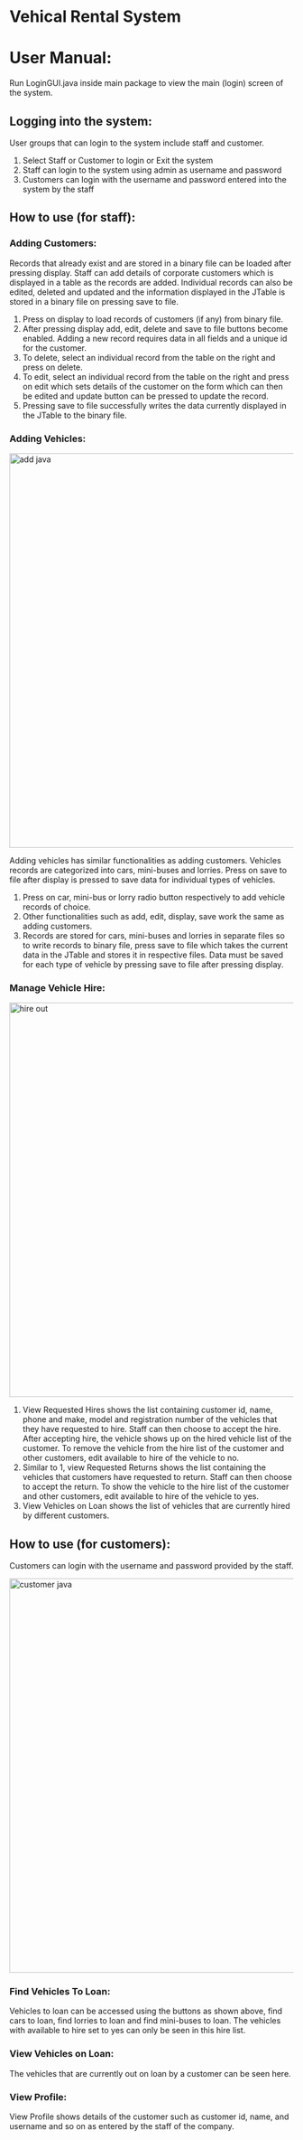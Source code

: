 # Vehical Rental System 

#	User Manual:

Run LoginGUI.java inside main package to view the main (login) screen of the system.

##	Logging into the system:

User groups that can login to the system include staff and customer.
 
1.	Select Staff or Customer to login or Exit the system          
2.	Staff can login to the system using admin as username and password
3.	Customers can login with the username and password entered into the system by the staff


## How to use (for staff):

 
###	Adding Customers:

Records that already exist and are stored in a binary file can be loaded after pressing display. Staff can add details of corporate customers which is displayed in a table as the records are added. Individual records can also be edited, deleted and updated and the information displayed in the JTable is stored in a binary file on pressing save to file.

1.	Press on display to load records of customers (if any) from binary file.
2.	After pressing display add, edit, delete and save to file buttons become enabled. Adding a new record requires data in all fields and a unique id for the customer.
3.	To delete, select an individual record from the table on the right and press on delete.
4.	To edit, select an individual record from the table on the right and press on edit which sets details of the customer on the form which can then be edited and update button can be pressed to update the record.
5.	Pressing save to file successfully writes the data currently displayed in the JTable to the binary file.


###	Adding Vehicles:

<img width="698" alt="add java" src="https://user-images.githubusercontent.com/60596856/219425791-ebdef591-c0ee-4a26-ba7b-d9bb4c3ca402.PNG">

Adding vehicles has similar functionalities as adding customers. Vehicles records are categorized into cars, mini-buses and lorries. Press on save to file after display is pressed to save data for individual types of vehicles. 

1.	Press on car, mini-bus or lorry radio button respectively to add vehicle records of choice.
2.	Other functionalities such as add, edit, display, save work the same as adding customers.
3.	Records are stored for cars, mini-buses and lorries in separate files so to write records to binary file, press save to file which takes the current data in the JTable and stores it in respective files. Data must be saved for each type of vehicle by pressing save to file after pressing display.


###	Manage Vehicle Hire:

<img width="698" alt="hire out" src="https://user-images.githubusercontent.com/60596856/219427062-af7a2ba5-bddc-4a0a-81ce-718f6457dc0b.PNG">

 
1.	View Requested Hires shows the list containing customer id, name, phone and make, model and registration number of the vehicles that they have requested to hire. Staff can then choose to accept the hire. After accepting hire, the vehicle shows up on the hired vehicle list of the customer. To remove the vehicle from the hire list of the customer and other customers, edit available to hire of the vehicle to no.
2.	Similar to 1, view Requested Returns shows the list containing the vehicles that customers have requested to return. Staff can then choose to accept the return. To show the vehicle to the hire list of the customer and other customers, edit available to hire of the vehicle to yes.
3.	View Vehicles on Loan shows the list of vehicles that are currently hired by different customers. 


## How to use (for customers):

Customers can login with the username and password provided by the staff.

<img width="698" alt="customer java" src="https://user-images.githubusercontent.com/60596856/219426702-186088b8-c0fe-457f-9fa6-c38197a3b26e.PNG">

 
###	Find Vehicles To Loan:

Vehicles to loan can be accessed using the buttons as shown above, find cars to loan, find lorries to loan and find mini-buses to loan. The vehicles with available to hire set to yes can only be seen in this hire list. 
 
###	View Vehicles on Loan:

The vehicles that are currently out on loan by a customer can be seen here.
 

###	View Profile:

View Profile shows details of the customer such as customer id, name, and username and so on as entered by the staff of the company.
